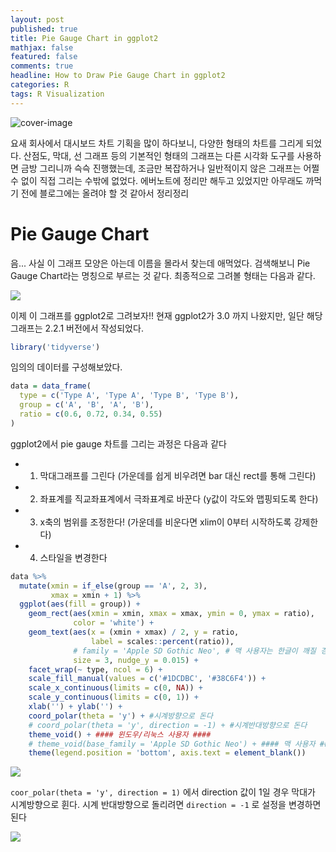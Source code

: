 ```yaml
---
layout: post
published: true
title: Pie Gauge Chart in ggplot2
mathjax: false
featured: false
comments: true
headline: How to Draw Pie Gauge Chart in ggplot2
categories: R
tags: R Visualization
---
```


![cover-image](/images/macphoto.jpg)

요새 회사에서 대시보드 차트 기획을 많이 하다보니, 다양한 형태의 차트를 그리게 되었다. 산점도, 막대, 선 그래프 등의 기본적인 형태의 그래프는 다른 시각화 도구를 사용하면 금방 그리니까 슥슥 진행했는데, 조금만 복잡하거나 일반적이지 않은 그래프는 어쩔 수 없이 직접 그리는 수밖에 없었다. 에버노트에 정리만 해두고 있었지만 아무래도 까먹기 전에 블로그에는 올려야 할 것 같아서 정리정리

# Pie Gauge Chart

음... 사실 이 그래프 모양은 아는데 이름을 몰라서 찾는데 애먹었다. 검색해보니 Pie Gauge Chart라는 명칭으로 부르는 것 같다. 최종적으로 그려볼 형태는 다음과 같다.

![](/images/post_image/pie_gauge_in_ggplot2/unnamed-chunk-3-1.png)

이제 이 그래프를 ggplot2로 그려보자!! 현재 ggplot2가 3.0 까지 나왔지만, 일단 해당 그래프는 2.2.1 버전에서 작성되었다. 


```r
library('tidyverse')
```

임의의 데이터를 구성해보았다. 


```r
data = data_frame(
  type = c('Type A', 'Type A', 'Type B', 'Type B'),
  group = c('A', 'B', 'A', 'B'),
  ratio = c(0.6, 0.72, 0.34, 0.55)
)
```

ggplot2에서 pie gauge 차트를 그리는 과정은 다음과 같다

- 1) 막대그래프를 그린다 (가운데를 쉽게 비우려면 bar 대신 rect를 통해 그린다)
- 2) 좌표계를 직교좌표계에서 극좌표계로 바꾼다 (y값이 각도와 맵핑되도록 한다)
- 3) x축의 범위를 조정한다! (가운데를 비운다면 xlim이 0부터 시작하도록 강제한다)
- 4) 스타일을 변경한다



```r
data %>%
  mutate(xmin = if_else(group == 'A', 2, 3),
         xmax = xmin + 1) %>% 
  ggplot(aes(fill = group)) +
    geom_rect(aes(xmin = xmin, xmax = xmax, ymin = 0, ymax = ratio), 
              color = 'white') +
    geom_text(aes(x = (xmin + xmax) / 2, y = ratio,
                  label = scales::percent(ratio)), 
              # family = 'Apple SD Gothic Neo', # 맥 사용자는 한글이 깨질 경우 여기를 추가해주세요!
              size = 3, nudge_y = 0.015) +
    facet_wrap(~ type, ncol = 6) +
    scale_fill_manual(values = c('#1DCDBC', '#38C6F4')) +
    scale_x_continuous(limits = c(0, NA)) +
    scale_y_continuous(limits = c(0, 1)) +
    xlab('') + ylab('') +
    coord_polar(theta = 'y') + #시계방향으로 돈다
    # coord_polar(theta = 'y', direction = -1) + #시계반대방향으로 돈다
    theme_void() + #### 윈도우/리눅스 사용자 ####
    # theme_void(base_family = 'Apple SD Gothic Neo') + #### 맥 사용자 ####
    theme(legend.position = 'bottom', axis.text = element_blank())
```

![](/images/post_image/pie_gauge_in_ggplot2/unnamed-chunk-3-1.png)

`coor_polar(theta = 'y', direction = 1)` 에서 direction 값이 1일 경우 막대가 시계방향으로 휜다. 시계 반대방향으로 돌리려면 `direction = -1` 로 설정을 변경하면 된다

![](/images/post_image/pie_gauge_in_ggplot2/unnamed-chunk-4-1.png)
